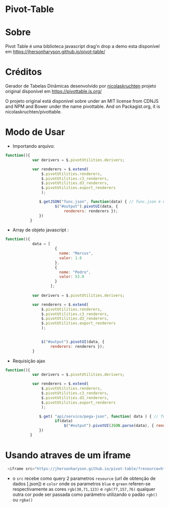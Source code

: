 # Pivot-Table

# Sobre
Pivot Table é uma biblioteca javascript drag'n drop   a demo esta disponível em  https://jhersonharyson.github.io/pivot-table/

# Créditos
Gerador de Tabelas Dinâmicas desenvolvido por [nicolaskruchten](https://github.com/nicolaskruchten/pivottable)
projeto original disponível em https://pivottable.js.org/

O projeto original está disponível sobre under an MIT license from CDNJS and NPM and Bower under the name pivottable. And on Packagist.org, it is nicolaskruchten/pivottable.


# Modo de Usar

* Importando arquivo: 

```javascript
function(){
            var derivers = $.pivotUtilities.derivers;

            var renderers = $.extend(
                $.pivotUtilities.renderers,
                $.pivotUtilities.c3_renderers,
                $.pivotUtilities.d3_renderers,
                $.pivotUtilities.export_renderers
                );

               $.getJSON("func.json", function(data) { // func.json é um arqivo.json
                      $("#output").pivotUI(data, {
                          renderers: renderers });
               })
           }
```

* Array de objeto javascript : 

```javascript
function(){
            data = [
                      {
                        nome: "Marcus", 
                        valor: 1.6
                      },
                      {
                        nome: "Pedro", 
                        valor: 53.0
                      }
                    ];
                    
            var derivers = $.pivotUtilities.derivers;

            var renderers = $.extend(
                $.pivotUtilities.renderers,
                $.pivotUtilities.c3_renderers,
                $.pivotUtilities.d3_renderers,
                $.pivotUtilities.export_renderers
                );

              
                $("#output").pivotUI(data, {
                    renderers: renderers });
            }
```
* Requisição ajax

```javascript
function(){
            var derivers = $.pivotUtilities.derivers;

            var renderers = $.extend(
                $.pivotUtilities.renderers,
                $.pivotUtilities.c3_renderers,
                $.pivotUtilities.d3_renderers,
                $.pivotUtilities.export_renderers
                );

               $.get( "api/servico/pega-json", function( data ) { // func.json é um arqivo.json
                      if(data)
                          $("#output").pivotUI(JSON.parse(data), { renderers: renderers });
               })
           }
```

# Usando atraves de um iframe
```javascript
 <iframe src="https://jhersonharyson.github.io/pivot-table/?resource=https://jsonplaceholder.typicode.com/todos&color=blue" style="border:0px; width: 100%; min-height: 800px"></iframe>
```
* o `src` recebe como query 2 parametros `resource` (url de obtenção de dados [.json]) e `color` onde os parametros `blue` e `green` referen-se respectivamente as cores `rgb(30,71,123)` e `rgb(77,157,76)` qualquer outra cor pode ser passada como parâmetro utilizando o padão `rgb()` ou `rgba()`
